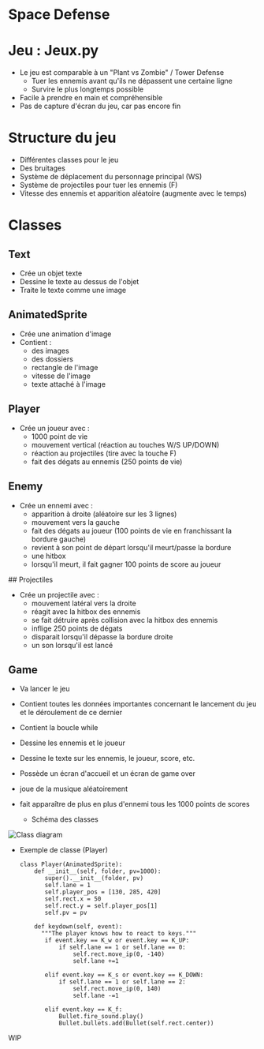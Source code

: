 # Space Defense

# Jeu : Jeux.py
* Le jeu est comparable à un "Plant vs Zombie" / Tower Defense
  * Tuer les ennemis avant qu'ils ne dépassent une certaine ligne
  * Survire le plus longtemps possible
* Facile à prendre en main et compréhensible
* Pas de capture d'écran du jeu, car pas encore fin

# Structure du jeu
* Différentes classes pour le jeu
* Des bruitages
* Système de déplacement du personnage principal (WS)
* Système de projectiles pour tuer les ennemis (F)
* Vitesse des ennemis et apparition aléatoire (augmente avec le temps)

# Classes
## Text 
* Crée un objet texte
* Dessine le texte au dessus de l'objet
* Traite le texte comme une image

## AnimatedSprite
* Crée une animation d'image
* Contient :
  * des images
  * des dossiers
  * rectangle de l'image
  * vitesse de l'image
  * texte attaché à l'image

## Player
* Crée un joueur avec :
  * 1000 point de vie
  * mouvement vertical (réaction au touches W/S UP/DOWN)
  * réaction au projectiles (tire avec la touche F)
  * fait des dégats au ennemis (250 points de vie)

## Enemy
* Crée un ennemi avec :
  * apparition à droite (aléatoire sur les 3 lignes)
  * mouvement vers la gauche
  * fait des dégats au joueur (100 points de vie en franchissant la bordure gauche)
  * revient à son point de départ lorsqu'il meurt/passe la bordure
  * une hitbox 
  * lorsqu'il meurt, il fait gagner 100 points de score au joueur

## Projectiles
* Crée un projectile avec :
  * mouvement latéral vers la droite
  * réagit avec la hitbox des ennemis
  * se fait détruire après collision avec la hitbox des ennemis
  * inflige 250 points de dégats
  * disparait lorsqu'il dépasse la bordure droite
  * un son lorsqu'il est lancé

## Game
* Va lancer le jeu
* Contient toutes les données importantes concernant le lancement du jeu et le déroulement de ce dernier
* Contient la boucle while
* Dessine les ennemis et le joueur
* Dessine le texte sur les ennemis, le joueur, score, etc.
* Possède un écran d'accueil et un écran de game over
* joue de la musique aléatoirement
* fait apparaître de plus en plus d'ennemi tous les 1000 points de scores

  * Schéma des classes

![Class diagram](https://user-images.githubusercontent.com/77661930/120223792-70247680-c242-11eb-88d6-adf93ba317ae.png)

  * Exemple de classe (Player)
 
        class Player(AnimatedSprite):
            def __init__(self, folder, pv=1000):
               super().__init__(folder, pv)
               self.lane = 1
               self.player_pos = [130, 285, 420]
               self.rect.x = 50 
               self.rect.y = self.player_pos[1]
               self.pv = pv

            def keydown(self, event):
              """The player knows how to react to keys."""
               if event.key == K_w or event.key == K_UP:
                   if self.lane == 1 or self.lane == 0: 
                       self.rect.move_ip(0, -140)
                       self.lane +=1

               elif event.key == K_s or event.key == K_DOWN:
                   if self.lane == 1 or self.lane == 2:
                       self.rect.move_ip(0, 140)
                       self.lane -=1

               elif event.key == K_f:
                   Bullet.fire_sound.play()
                   Bullet.bullets.add(Bullet(self.rect.center))

WIP
